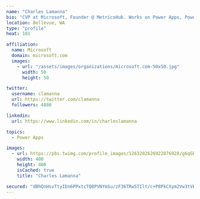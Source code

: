 ```yaml
---
name: "Charles Lamanna"
bio: "CVP at Microsoft, Founder @ MetricsHub. Works on Power Apps, Power Automate, Power Virtual Agent, Common Data Service and Dynamics 365."
location: Bellevue, WA
type: "profile"
heat: 101

affiliation:
  name: Microsoft
  domain: microsoft.com
  images:
    - url: "/assets/images/organizations/microsoft.com-50x50.jpg"
      width: 50
      height: 50

twitter:
  username: clamanna
  url: https://twitter.com/clamanna
  followers: 4880

linkedin:
  url: https://www.linkedin.com/in/charleslamanna

topics:
  - Power Apps

images:
  - url: https://pbs.twimg.com/profile_images/1263202626922876928/g6qGbHZ-_400x400.jpg
    width: 400
    height: 400
    isCached: true
    title: "Charles Lamanna"

secured: "dBhQnHsvTtyIDn6PPxtcTQ8PVNYmSu/zF36TRw5TIlt/c+P8PkCXym2Vw3tVERRbRXb4B85oFAvweFAyqmu8PWjTzTFzew/rMNNXPqRITXtCsnCljDmwDI/77J63mZfdL4LKOntN7TqmETHcqDTV0+hM0tWF1uXaUrunVl/zGpvhwm3ZGLA7Mcs5V8vJtg4uvROEjV8/WhyAr5V62ny546TKZ8vu0qiyLCg/W0oqoGIJJRpal7Mb+tnvX9/6N9fxdfKDs7S+LOyXkMY7OCkwJNP/YmOLVtkgixW7MqY63er+ho+CliauNDCwQQsQelWfKU9WnYGTVa5MWgeiLslFrpZzyX/X7jVX3Tl0HbGGXocrAa0n3YasXRKpl+FDWVd69P9XNSkNl9XDfNbWgfG+5J2mhuEgylNGyhTxYXuynQ0=;+Bm5ON/MYMyyVIra5bFBWQ=="
---
```


